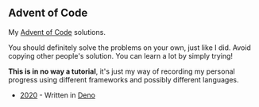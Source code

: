 ## Advent of Code

My [Advent of Code](https://adventofcode.com/) solutions.

You should definitely solve the problems on your own, just like I did.
Avoid copying other people's solution. You can learn a lot by simply trying!

**This is in no way a tutorial**, it's just my way of recording my personal progress
using different frameworks and possibly different languages.

- [2020](/2020) - Written in [Deno](https://deno.land/)
